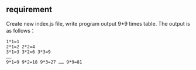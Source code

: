 ## requirement

Create new index.js file, write program output 9*9 times table. The output is as follows：

```
1*1=1
2*1=2 2*2=4
3*1=3 3*2=6 3*3=9
……
9*1=9 9*2=18 9*3=27 …… 9*9=81
```
